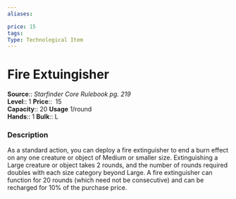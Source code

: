 ```yaml
---
aliases: 

price: 15
tags: 
Type: Technological Item
---
```


# Fire Extuingisher

**Source**:: _Starfinder Core Rulebook pg. 219_  
**Level**:: 1
**Price**::  15  
**Capacity**:: 20 **Usage** 1/round  
**Hands**:: 1
**Bulk**:: L

### Description

As a standard action, you can deploy a fire extinguisher to end a burn effect on any one creature or object of Medium or smaller size. Extinguishing a Large creature or object takes 2 rounds, and the number of rounds required doubles with each size category beyond Large. A fire extinguisher can function for 20 rounds (which need not be consecutive) and can be recharged for 10% of the purchase price.
